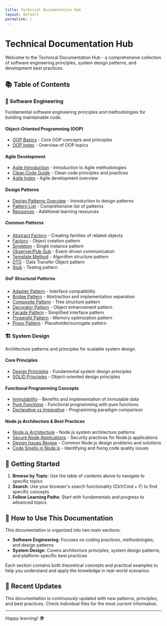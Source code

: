 ```yaml
---
title: Technical Documentation Hub
layout: default
permalink: /
---
```


# Technical Documentation Hub

Welcome to the Technical Documentation Hub - a comprehensive collection of software engineering principles, system design patterns, and development best practices.

## 📚 Table of Contents

### 🔧 Software Engineering

Fundamental software engineering principles and methodologies for building maintainable code.

#### Object-Oriented Programming (OOP)

- [OOP Basics](SoftEngineering/OOP/basics.md) - Core OOP concepts and principles
- [OOP Index](SoftEngineering/OOP/index.md) - Overview of OOP topics

#### Agile Development

- [Agile Introduction](SoftEngineering/agile/intro.md) - Introduction to Agile methodologies
- [Clean Code Guide](SoftEngineering/agile/Clean-Code-V2.2.pdf) - Clean code principles and practices
- [Agile Index](SoftEngineering/agile/index.md) - Agile development overview

#### Design Patterns

- [Design Patterns Overview](SoftEngineering/design%20patterns/design_patterns.md) - Introduction to design patterns
- [Pattern List](SoftEngineering/design%20patterns/_list.md) - Comprehensive list of patterns
- [Resources](SoftEngineering/design%20patterns/_resources.md) - Additional learning resources

##### Common Patterns

- [Abstract Factory](SoftEngineering/design%20patterns/abstract%20factory.md) - Creating families of related objects
- [Factory](SoftEngineering/design%20patterns/factory.md) - Object creation pattern
- [Singleton](SoftEngineering/design%20patterns/singleton.md) - Single instance pattern
- [Observer/Pub-Sub](SoftEngineering/design%20patterns/observer_pub_sub.md) - Event-driven communication
- [Template Method](SoftEngineering/design%20patterns/template%20method.md) - Algorithm structure pattern
- [DTO](SoftEngineering/design%20patterns/dto.md) - Data Transfer Object pattern
- [Stub](SoftEngineering/design%20patterns/stub.md) - Testing pattern

##### GoF Structural Patterns

- [Adapter Pattern](SoftEngineering/design%20patterns/GoF/01_Structural/01_adapter/adapter.md) - Interface compatibility
- [Bridge Pattern](SoftEngineering/design%20patterns/GoF/01_Structural/02_bridge/bridge.md) - Abstraction and implementation separation
- [Composite Pattern](SoftEngineering/design%20patterns/GoF/01_Structural/03_composite/composite.md) - Tree structure pattern
- [Decorator Pattern](SoftEngineering/design%20patterns/GoF/01_Structural/04_decorator/decorator.md) - Object enhancement pattern
- [Facade Pattern](SoftEngineering/design%20patterns/GoF/01_Structural/05%20-%20facade/facade.md) - Simplified interface pattern
- [Flyweight Pattern](SoftEngineering/design%20patterns/GoF/01_Structural/06%20-%20flyweight/flyweight.md) - Memory optimization pattern
- [Proxy Pattern](SoftEngineering/design%20patterns/GoF/01_Structural/07%20-%20proxy/proxy.md) - Placeholder/surrogate pattern

### 🏗️ System Design

Architecture patterns and principles for scalable system design.

#### Core Principles

- [Design Principles](System%20Design/00_00_Principles.md) - Fundamental system design principles
- [SOLID Principles](System%20Design/00_01_SOLID.md) - Object-oriented design principles

#### Functional Programming Concepts

- [Immutability](System%20Design/00_20_Immutability.md) - Benefits and implementation of immutable data
- [Pure Functions](System%20Design/00_21_PureFunctions.md) - Functional programming with pure functions
- [Declarative vs Imperative](System%20Design/00_22_Declarative_over_Imperative.md) - Programming paradigm comparison

#### Node.js Architecture & Best Practices

- [Node.js Architecture](System%20Design/00_00_NodeJS-Architecture) - Node.js system architecture patterns
- [Secure Node Applications](System%20Design/30_Secure_Node_Apps) - Security practices for Node.js applications
- [Design Issues Review](System%20Design/40_Review%20Design%20Issues%20in%20Node.md) - Common Node.js design problems and solutions
- [Code Smells in Node.js](System%20Design/50_00_CodeSmells_NodeJS.md) - Identifying and fixing code quality issues

## 🚀 Getting Started

1. **Browse by Topic**: Use the table of contents above to navigate to specific topics
2. **Search**: Use your browser's search functionality (Ctrl/Cmd + F) to find specific concepts
3. **Follow Learning Paths**: Start with fundamentals and progress to advanced topics

## 📖 How to Use This Documentation

This documentation is organized into two main sections:

- **Software Engineering**: Focuses on coding practices, methodologies, and design patterns
- **System Design**: Covers architecture principles, system design patterns, and platform-specific best practices

Each section contains both theoretical concepts and practical examples to help you understand and apply the knowledge in real-world scenarios.

## 🔄 Recent Updates

This documentation is continuously updated with new patterns, principles, and best practices. Check individual files for the most current information.

---

_Happy learning! 📚_
